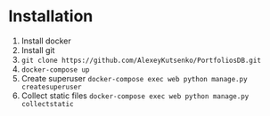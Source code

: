 # Installation
1. Install docker
2. Install git
3. `git clone https://github.com/AlexeyKutsenko/PortfoliosDB.git`
4. `docker-compose up`
5. Create superuser `docker-compose exec web python manage.py createsuperuser`
6. Collect static files `docker-compose exec web python manage.py collectstatic`
